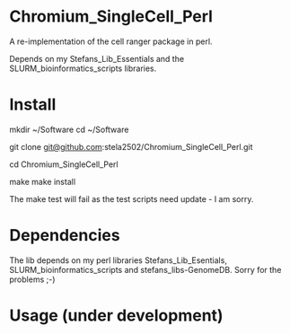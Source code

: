 # Chromium_SingleCell_Perl
A re-implementation of the cell ranger package in perl.

Depends on my Stefans_Lib_Essentials and the SLURM_bioinformatics_scripts libraries.


# Install

mkdir ~/Software
cd ~/Software

git clone git@github.com:stela2502/Chromium_SingleCell_Perl.git

cd Chromium_SingleCell_Perl

make
make install

The make test will fail as the test scripts need update - I am sorry.

# Dependencies

The lib depends on my perl libraries Stefans_Lib_Esentials, SLURM_bioinformatics_scripts and stefans_libs-GenomeDB.
Sorry for the problems ;-)

# Usage (under development)
